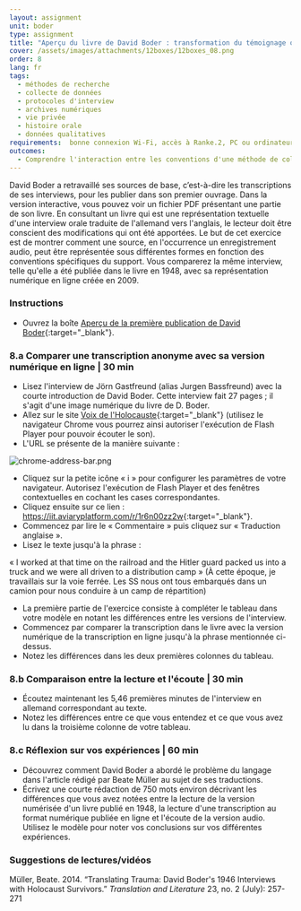 ```yaml
---
layout: assignment
unit: boder
type: assignment
title: "Aperçu du livre de David Boder : transformation du témoignage oral en texte dactylographié"
cover: /assets/images/attachments/12boxes/12boxes_08.png
order: 8
lang: fr
tags:
  - méthodes de recherche
  - collecte de données
  - protocoles d'interview
  - archives numériques
  - vie privée
  - histoire orale
  - données qualitatives
requirements:  bonne connexion Wi-Fi, accès à Ranke.2, PC ou ordinateur portable, application installée sur le PC ou le portable permettant de visualiser des vidéos, compte pour la frise chronologique
outcomes:
  - Comprendre l'interaction entre les conventions d'une méthode de collecte de données, les conventions du support à travers lequel ces données sont partagées et l'apparence de sa représentation.
---
```


David Boder a retravaillé ses sources de base, c’est-à-dire les transcriptions de ses interviews, pour les publier dans son premier ouvrage. Dans la version interactive, vous pouvez voir un fichier PDF présentant une partie de son livre. En consultant un livre qui est une représentation textuelle d'une interview orale traduite de l'allemand vers l'anglais, le lecteur doit être conscient des modifications qui ont été apportées.
Le but de cet exercice est de montrer comment une source, en l'occurrence un enregistrement audio, peut être représentée sous différentes formes en fonction des conventions spécifiques du support. Vous comparerez la même interview, telle qu'elle a été publiée dans le livre en 1948, avec sa représentation numérique en ligne créée en 2009.

<!-- more -->

<!-- briefing-student -->

### Instructions
<!-- section-contents -->

- Ouvrez la boîte [Aperçu de la première publication de David Boder](https://ranke2.uni.lu/klynt/fr/#Intro){:target="_blank"}.

<!-- section -->

### 8.a  Comparer une transcription anonyme avec sa version numérique en ligne | 30 min
<!-- section-contents -->

- Lisez l'interview de Jörn Gastfreund (alias Jurgen Bassfreund) avec la courte introduction de David Boder. Cette interview fait 27 pages ; il s'agit d'une image numérique du livre de D. Boder.
- Allez sur le site [Voix de l'Holocauste](http://voices.iit.edu/){:target="_blank"} (utilisez le navigateur Chrome  vous pourrez ainsi autoriser l'exécution de Flash Player pour pouvoir écouter le son).
- L'URL se présente de la manière suivante :

![chrome-address-bar.png](../../../assets/images/chrome-address-bar.png)

- Cliquez sur la petite icône « i » pour configurer les paramètres de votre navigateur. Autorisez l'exécution de Flash Player et des fenêtres contextuelles en cochant les cases correspondantes.
- Cliquez ensuite sur ce lien : <https://iit.aviaryplatform.com/r/1r6n00zz2w>{:target="_blank"}.
- Commencez par lire le « Commentaire » puis cliquez sur « Traduction anglaise ».
- Lisez le texte jusqu'à la phrase :

« I worked at that time on the railroad and the Hitler guard packed us into a truck and we were all driven to a distribution camp » (À cette époque, je travaillais sur la voie ferrée. Les SS nous ont tous embarqués dans un camion pour nous conduire à un camp de répartition)

- La première partie de l'exercice consiste à compléter le tableau dans votre modèle en notant les différences entre les versions de l'interview.
- Commencez par comparer la transcription dans le livre avec la version numérique de la transcription en ligne jusqu'à la phrase mentionnée ci-dessus.
- Notez les différences dans les deux premières colonnes du tableau.

<!-- section -->

### 8.b  Comparaison entre la lecture et l'écoute | 30 min
<!-- section-contents -->

- Écoutez maintenant les 5,46 premières minutes de l'interview en allemand correspondant au texte.
- Notez les différences entre ce que vous entendez et ce que vous avez lu dans la troisième colonne de votre tableau.

<!-- section -->

### 8.c  Réflexion sur vos expériences | 60 min
<!-- section-contents -->

- Découvrez comment David Boder a abordé le problème du langage dans l'article rédigé par Beate Müller au sujet de ses traductions.
- Écrivez une courte rédaction de 750 mots environ décrivant les différences que vous avez notées entre la lecture de la version numérisée d'un livre publié en 1948, la lecture d'une transcription au format numérique publiée en ligne et l'écoute de la version audio. Utilisez le modèle pour noter vos conclusions sur vos différentes expériences.

<!-- section -->

### Suggestions de lectures/vidéos
<!-- section-contents -->

Müller, Beate. 2014.  “Translating Trauma: David Boder's 1946 Interviews with Holocaust Survivors.” _Translation and Literature_ 23, no. 2 (July): 257-271

<!-- briefing-teacher -->
